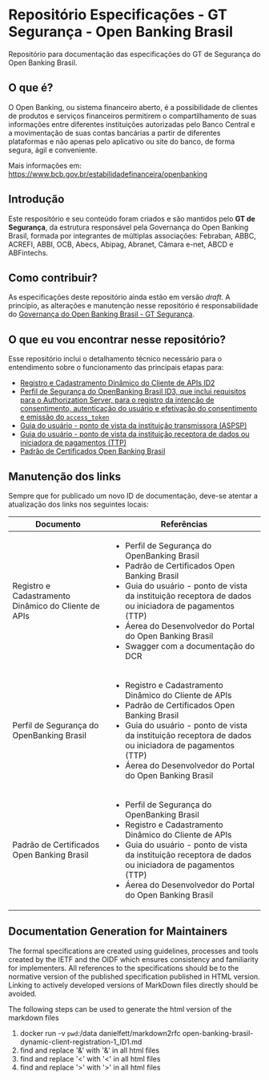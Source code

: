 # Repositório Especificações - GT Segurança - Open Banking Brasil

Repositório para documentação das especificações do GT de Segurança do Open Banking Brasil.

## O que é?

O Open Banking, ou sistema financeiro aberto, é a possibilidade de clientes de produtos e serviços financeiros permitirem o compartilhamento de suas informações entre diferentes instituições autorizadas pelo Banco Central e a movimentação de suas contas bancárias a partir de diferentes plataformas e não apenas pelo aplicativo ou site do banco, de forma segura, ágil e conveniente.

Mais informações em: https://www.bcb.gov.br/estabilidadefinanceira/openbanking

## Introdução

Este respositório e seu conteúdo foram criados e são mantidos pelo **GT de Segurança**, da estrutura responsável pela Governança do Open Banking Brasil, formada por integrantes de múltiplas associações: Febraban, ABBC, ACREFI, ABBI, OCB, Abecs, Abipag, Abranet, Câmara e-net, ABCD e ABFintechs.

## Como contribuir?

As especificações deste repositório ainda estão em versão *draft*. A princípio, as alterações e manutenção nesse repositório é responsabilidade do [Governança do Open Banking Brasil - GT Segurança](mailto:gt-seguranca@openbankingbr.org).

## O que eu vou encontrar nesse repositório?

Esse repositório inclui o detalhamento técnico necessário para o entendimento sobre o funcionamento das principais etapas para:

 - [Registro e Cadastramento Dinâmico do Cliente de APIs ID2](https://openbanking-brasil.github.io/specs-seguranca/open-banking-brasil-dynamic-client-registration-1_ID2-ptbr.html)
 - [Perfil de Segurança do OpenBanking Brasil ID3, que inclui requisitos para o Authorization Server, para o registro da intenção de consentimento, autenticação do usuário e efetivação do consentimento e emissão do `access_token`](https://openbanking-brasil.github.io/specs-seguranca/open-banking-brasil-financial-api-1_ID3-ptbr.html)
 - [Guia do usuário - ponto de vista da instituição transmissora (ASPSP)](https://openbanking-brasil.github.io/specs-seguranca/aspsp-user-guide-ptbr.html)
 - [Guia do usuário - ponto de vista da instituição receptora de dados ou iniciadora de pagamentos (TTP)](https://openbanking-brasil.github.io/specs-seguranca/tpp-user-guide-ptbr.html)
 - [Padrão de Certificados Open Banking Brasil](https://openbanking-brasil.github.io/specs-seguranca/open-banking-brasil-certificate-standards-1_ID1-ptbr.html)

## Manutenção dos links

Sempre que for publicado um novo ID de documentação, deve-se atentar a atualização dos links nos seguintes locais:

|Documento|Referências|
|------------------------------------------|---------------------------------------------------------------------------------------------------|
|Registro e Cadastramento Dinâmico do Cliente de APIs|<ul><li>Perfil de Segurança do OpenBanking Brasil</li><li>Padrão de Certificados Open Banking Brasil</li><li>Guia do usuário - ponto de vista da instituição receptora de dados ou iniciadora de pagamentos (TTP)</li><li>Áerea do Desenvolvedor do Portal do Open Banking Brasil</li><li>Swagger com a documentação do DCR</li></ul>|
|Perfil de Segurança do OpenBanking Brasil|<ul><li>Registro e Cadastramento Dinâmico do Cliente de APIs</li><li>Padrão de Certificados Open Banking Brasil</li><li>Guia do usuário - ponto de vista da instituição receptora de dados ou iniciadora de pagamentos (TTP)</li><li>Áerea do Desenvolvedor do Portal do Open Banking Brasil</li></ul>|
|Padrão de Certificados Open Banking Brasil|<ul><li>Perfil de Segurança do OpenBanking Brasil</li><li>Registro e Cadastramento Dinâmico do Cliente de APIs</li><li>Guia do usuário - ponto de vista da instituição receptora de dados ou iniciadora de pagamentos (TTP)</li><li>Áerea do Desenvolvedor do Portal do Open Banking Brasil</li></ul>|

## Documentation Generation for Maintainers

The formal specifications are created using guidelines, processes and tools created by the IETF and the OIDF which ensures consistency and familiarity for implementers. All references to the specifications should be to the normative version of the published specification published in HTML version. Linking to actively developed versions of MarkDown files directly should be avoided.

The following steps can be used to generate the html version of the markdown files

1. docker run -v `pwd`:/data danielfett/markdown2rfc open-banking-brasil-dynamic-client-registration-1_ID1.md
2. find and replace '&amp;' with '&' in all html files
3. find and replace '&lt;' with '<' in all html files
4. find and replace '&gt;' with '>' in all html files

